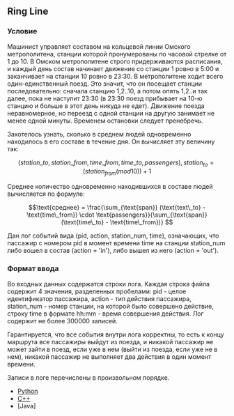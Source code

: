 ## Ring Line

### Условие

Машинист управляет составом на кольцевой линии Омского метрополитена, станции которой пронумерованы по часовой стрелке от 1 до 10. В Омском метрополитене строго придерживаются расписания, и каждый день состав начинает движение со станции 1 ровно в 5:00 и заканчивает на станции 10 ровно в 23:30. В метрополитене ходит всего один-единственный поезд. Это значит, что он посещает станции последовательно: сначала станцию 1,2..10, а потом опять 1,2..и так далее, пока не наступит 23:30 (в 23:30 поезд прибывает на 10-ю станцию и больше в этот день никуда не едет). Движение поезда неравномерное, но переезд с одной станции на другую занимает не менее одной минуты. Временем остановки следует пренебречь.

Захотелось узнать, сколько в среднем людей одновременно находилось в его составе в течение дня. Он вычисляет эту величину так:

$$(station\_to, station\_from, time\_from, time\_to, passengers),station_{to} = (station_{from}(mod10)) + 1$$

Среднее количество одновременно находившихся в составе людей вычисляется по формуле:

$$\text{среднее} = \frac{\sum_{\text{span}} (\text{text\_to} - \text{time\_from}) \cdot \text{passengers}}{\sum_{\text{span}} (\text{time\_to} - \text{time\_from})}
$$

Дан лог событий вида (pid, action, station_num, time), означающих, что пассажир с номером pid в момент времени time на станции station_num либо вошел в состав (action = 'in'), либо вышел из него (action = 'out').

### Формат ввода

Во входных данных содержатся строки лога. Каждая строка файла содержит 4 значения, разделенных пробелами: pid - целое идентификатор пассажира, action - тип действия пассажира, station_num - номер станции, на которой было совершено действие, строку time в формате hh:mm - время совершения действия. Лог содержит не более 300000 записей.

Гарантируется, что все события внутри лога корректны, то есть к концу маршрута все пассажиры выйдут из поезда, и никакой пассажир не может зайти в поезд, если уже в нем (выйти из поезда, если уже не в нем), никакой пассажир не выполняет два действия в один момент времени.

Записи в логе перечислены в произвольном порядке.

- [Python](https://github.com/UlyanaGru/ring_line/blob/master/ring_line.py)
- [C++](https://github.com/UlyanaGru/ring_line/blob/master/ring_line.cxx)
- [Java]

